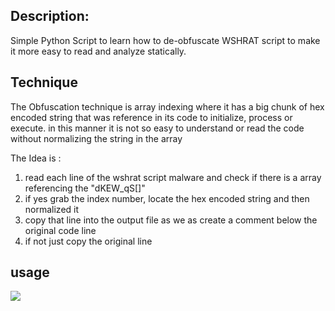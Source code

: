
## Description:
Simple Python Script to learn how to de-obfuscate WSHRAT script to make it more easy to read and analyze statically.

## Technique
The Obfuscation technique is array indexing where it has a big chunk of hex encoded string that was reference in its code to initialize, process or execute.
in this manner it is not so easy to understand or read the code without normalizing the string in the array


The Idea is :
1. read each line of the wshrat script malware and check if there is a array referencing the  "dKEW_qS[]"
2. if yes grab the index number, locate the hex encoded string and then normalized it
3. copy that line into the output file as we as create a comment below the original code line 
4. if not just copy the original line

## usage 
<img src ="screenshot/1.png"> </img>
